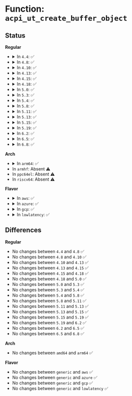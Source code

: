 # Function: <code>acpi_ut_create_buffer_object</code>

## Status
<b>Regular</b>
<ul>
<li>
<details>
<summary>In <code>4.4</code>: ✅</summary>

```c
union acpi_operand_object *acpi_ut_create_buffer_object(acpi_size buffer_size);
```

**Collision:** Unique Global

**Inline:** No

**Transformation:** False

**Instances:**

```
In drivers/acpi/acpica/utobject.c (ffffffff814a9387)
Location: drivers/acpi/acpica/utobject.c:233
Inline: False
Direct callers:
  - drivers/acpi/acpica/exconvrt.c:acpi_ex_convert_to_buffer
  - drivers/acpi/acpica/exconvrt.c:acpi_ex_convert_to_buffer
  - drivers/acpi/acpica/exfield.c:acpi_ex_read_data_from_field
  - drivers/acpi/acpica/exfield.c:acpi_ex_read_data_from_field
  - drivers/acpi/acpica/exfield.c:acpi_ex_write_data_to_field
  - drivers/acpi/acpica/exmisc.c:acpi_ex_concat_template
  - drivers/acpi/acpica/exmisc.c:acpi_ex_do_concatenate
  - drivers/acpi/acpica/exmisc.c:acpi_ex_do_concatenate
  - drivers/acpi/acpica/nsconvert.c:acpi_ns_convert_to_buffer
  - drivers/acpi/acpica/nsconvert.c:acpi_ns_convert_to_buffer
  - drivers/acpi/acpica/nsconvert.c:acpi_ns_convert_to_unicode
  - drivers/acpi/acpica/nsconvert.c:acpi_ns_convert_to_resource
  - drivers/acpi/acpica/nsrepair2.c:acpi_ns_repair_FDE
```
**Symbols:**

```
ffffffff814a9387-ffffffff814a9408: acpi_ut_create_buffer_object (STB_GLOBAL)
```
</details>
</li>
<li>
<details>
<summary>In <code>4.8</code>: ✅</summary>

```c
union acpi_operand_object *acpi_ut_create_buffer_object(acpi_size buffer_size);
```

**Collision:** Unique Global

**Inline:** No

**Transformation:** False

**Instances:**

```
In drivers/acpi/acpica/utobject.c (ffffffff814f8619)
Location: drivers/acpi/acpica/utobject.c:233
Inline: False
Direct callers:
  - drivers/acpi/acpica/exconcat.c:acpi_ex_concat_template
  - drivers/acpi/acpica/exconcat.c:acpi_ex_do_concatenate
  - drivers/acpi/acpica/exconcat.c:acpi_ex_do_concatenate
  - drivers/acpi/acpica/exconvrt.c:acpi_ex_convert_to_buffer
  - drivers/acpi/acpica/exconvrt.c:acpi_ex_convert_to_buffer
  - drivers/acpi/acpica/exfield.c:acpi_ex_write_data_to_field
  - drivers/acpi/acpica/exfield.c:acpi_ex_read_data_from_field
  - drivers/acpi/acpica/exfield.c:acpi_ex_read_data_from_field
  - drivers/acpi/acpica/nsconvert.c:acpi_ns_convert_to_resource
  - drivers/acpi/acpica/nsconvert.c:acpi_ns_convert_to_unicode
  - drivers/acpi/acpica/nsconvert.c:acpi_ns_convert_to_buffer
  - drivers/acpi/acpica/nsconvert.c:acpi_ns_convert_to_buffer
  - drivers/acpi/acpica/nsrepair2.c:acpi_ns_repair_FDE
```
**Symbols:**

```
ffffffff814f8619-ffffffff814f869a: acpi_ut_create_buffer_object (STB_GLOBAL)
```
</details>
</li>
<li>
<details>
<summary>In <code>4.10</code>: ✅</summary>

```c
union acpi_operand_object *acpi_ut_create_buffer_object(acpi_size buffer_size);
```

**Collision:** Unique Global

**Inline:** No

**Transformation:** False

**Instances:**

```
In drivers/acpi/acpica/utobject.c (ffffffff8151b027)
Location: drivers/acpi/acpica/utobject.c:233
Inline: False
Direct callers:
  - drivers/acpi/acpica/exconcat.c:acpi_ex_concat_template
  - drivers/acpi/acpica/exconcat.c:acpi_ex_do_concatenate
  - drivers/acpi/acpica/exconcat.c:acpi_ex_do_concatenate
  - drivers/acpi/acpica/exconvrt.c:acpi_ex_convert_to_buffer
  - drivers/acpi/acpica/exconvrt.c:acpi_ex_convert_to_buffer
  - drivers/acpi/acpica/exfield.c:acpi_ex_write_data_to_field
  - drivers/acpi/acpica/exfield.c:acpi_ex_read_data_from_field
  - drivers/acpi/acpica/exfield.c:acpi_ex_read_data_from_field
  - drivers/acpi/acpica/nsconvert.c:acpi_ns_convert_to_resource
  - drivers/acpi/acpica/nsconvert.c:acpi_ns_convert_to_unicode
  - drivers/acpi/acpica/nsconvert.c:acpi_ns_convert_to_buffer
  - drivers/acpi/acpica/nsconvert.c:acpi_ns_convert_to_buffer
  - drivers/acpi/acpica/nsrepair2.c:acpi_ns_repair_FDE
```
**Symbols:**

```
ffffffff8151b027-ffffffff8151b0a8: acpi_ut_create_buffer_object (STB_GLOBAL)
```
</details>
</li>
<li>
<details>
<summary>In <code>4.13</code>: ✅</summary>

```c
union acpi_operand_object *acpi_ut_create_buffer_object(acpi_size buffer_size);
```

**Collision:** Unique Global

**Inline:** No

**Transformation:** False

**Instances:**

```
In drivers/acpi/acpica/utobject.c (ffffffff8152b842)
Location: drivers/acpi/acpica/utobject.c:233
Inline: False
Direct callers:
  - drivers/acpi/acpica/exconcat.c:acpi_ex_concat_template
  - drivers/acpi/acpica/exconcat.c:acpi_ex_do_concatenate
  - drivers/acpi/acpica/exconcat.c:acpi_ex_do_concatenate
  - drivers/acpi/acpica/exconvrt.c:acpi_ex_convert_to_buffer
  - drivers/acpi/acpica/exconvrt.c:acpi_ex_convert_to_buffer
  - drivers/acpi/acpica/exfield.c:acpi_ex_write_data_to_field
  - drivers/acpi/acpica/exfield.c:acpi_ex_read_data_from_field
  - drivers/acpi/acpica/exfield.c:acpi_ex_read_data_from_field
  - drivers/acpi/acpica/nsconvert.c:acpi_ns_convert_to_resource
  - drivers/acpi/acpica/nsconvert.c:acpi_ns_convert_to_unicode
  - drivers/acpi/acpica/nsconvert.c:acpi_ns_convert_to_buffer
  - drivers/acpi/acpica/nsconvert.c:acpi_ns_convert_to_buffer
  - drivers/acpi/acpica/nsrepair2.c:acpi_ns_repair_FDE
```
**Symbols:**

```
ffffffff8152b842-ffffffff8152b8c3: acpi_ut_create_buffer_object (STB_GLOBAL)
```
</details>
</li>
<li>
<details>
<summary>In <code>4.15</code>: ✅</summary>

```c
union acpi_operand_object *acpi_ut_create_buffer_object(acpi_size buffer_size);
```

**Collision:** Unique Global

**Inline:** No

**Transformation:** False

**Instances:**

```
In drivers/acpi/acpica/utobject.c (ffffffff81585ae6)
Location: drivers/acpi/acpica/utobject.c:233
Inline: False
Direct callers:
  - drivers/acpi/acpica/exconcat.c:acpi_ex_concat_template
  - drivers/acpi/acpica/exconcat.c:acpi_ex_do_concatenate
  - drivers/acpi/acpica/exconcat.c:acpi_ex_do_concatenate
  - drivers/acpi/acpica/exconvrt.c:acpi_ex_convert_to_buffer
  - drivers/acpi/acpica/exconvrt.c:acpi_ex_convert_to_buffer
  - drivers/acpi/acpica/exfield.c:acpi_ex_write_data_to_field
  - drivers/acpi/acpica/exfield.c:acpi_ex_read_data_from_field
  - drivers/acpi/acpica/exfield.c:acpi_ex_read_data_from_field
  - drivers/acpi/acpica/nsconvert.c:acpi_ns_convert_to_resource
  - drivers/acpi/acpica/nsconvert.c:acpi_ns_convert_to_unicode
  - drivers/acpi/acpica/nsconvert.c:acpi_ns_convert_to_buffer
  - drivers/acpi/acpica/nsconvert.c:acpi_ns_convert_to_buffer
  - drivers/acpi/acpica/nsrepair2.c:acpi_ns_repair_FDE
```
**Symbols:**

```
ffffffff81585ae6-ffffffff81585be7: acpi_ut_create_buffer_object (STB_GLOBAL)
```
</details>
</li>
<li>
<details>
<summary>In <code>4.18</code>: ✅</summary>

```c
union acpi_operand_object *acpi_ut_create_buffer_object(acpi_size buffer_size);
```

**Collision:** Unique Global

**Inline:** No

**Transformation:** False

**Instances:**

```
In drivers/acpi/acpica/utobject.c (ffffffff815bcc9c)
Location: drivers/acpi/acpica/utobject.c:201
Inline: False
Direct callers:
  - drivers/acpi/acpica/exconcat.c:acpi_ex_concat_template
  - drivers/acpi/acpica/exconcat.c:acpi_ex_do_concatenate
  - drivers/acpi/acpica/exconcat.c:acpi_ex_do_concatenate
  - drivers/acpi/acpica/exconvrt.c:acpi_ex_convert_to_buffer
  - drivers/acpi/acpica/exconvrt.c:acpi_ex_convert_to_buffer
  - drivers/acpi/acpica/exfield.c:acpi_ex_write_data_to_field
  - drivers/acpi/acpica/exfield.c:acpi_ex_read_data_from_field
  - drivers/acpi/acpica/exfield.c:acpi_ex_read_data_from_field
  - drivers/acpi/acpica/nsconvert.c:acpi_ns_convert_to_resource
  - drivers/acpi/acpica/nsconvert.c:acpi_ns_convert_to_unicode
  - drivers/acpi/acpica/nsconvert.c:acpi_ns_convert_to_buffer
  - drivers/acpi/acpica/nsconvert.c:acpi_ns_convert_to_buffer
  - drivers/acpi/acpica/nsrepair2.c:acpi_ns_repair_FDE
```
**Symbols:**

```
ffffffff815bcc9c-ffffffff815bcd9d: acpi_ut_create_buffer_object (STB_GLOBAL)
```
</details>
</li>
<li>
<details>
<summary>In <code>5.0</code>: ✅</summary>

```c
union acpi_operand_object *acpi_ut_create_buffer_object(acpi_size buffer_size);
```

**Collision:** Unique Global

**Inline:** No

**Transformation:** False

**Instances:**

```
In drivers/acpi/acpica/utobject.c (ffffffff815d60e2)
Location: drivers/acpi/acpica/utobject.c:201
Inline: False
Direct callers:
  - drivers/acpi/acpica/exconcat.c:acpi_ex_concat_template
  - drivers/acpi/acpica/exconcat.c:acpi_ex_do_concatenate
  - drivers/acpi/acpica/exconcat.c:acpi_ex_do_concatenate
  - drivers/acpi/acpica/exconvrt.c:acpi_ex_convert_to_buffer
  - drivers/acpi/acpica/exconvrt.c:acpi_ex_convert_to_buffer
  - drivers/acpi/acpica/exfield.c:acpi_ex_read_data_from_field
  - drivers/acpi/acpica/exserial.c:acpi_ex_write_serial_bus
  - drivers/acpi/acpica/exserial.c:acpi_ex_read_serial_bus
  - drivers/acpi/acpica/nsconvert.c:acpi_ns_convert_to_resource
  - drivers/acpi/acpica/nsconvert.c:acpi_ns_convert_to_unicode
  - drivers/acpi/acpica/nsconvert.c:acpi_ns_convert_to_buffer
  - drivers/acpi/acpica/nsconvert.c:acpi_ns_convert_to_buffer
  - drivers/acpi/acpica/nsrepair2.c:acpi_ns_repair_FDE
```
**Symbols:**

```
ffffffff815d60e2-ffffffff815d61e3: acpi_ut_create_buffer_object (STB_GLOBAL)
```
</details>
</li>
<li>
<details>
<summary>In <code>5.3</code>: ✅</summary>

```c
union acpi_operand_object *acpi_ut_create_buffer_object(acpi_size buffer_size);
```

**Collision:** Unique Global

**Inline:** No

**Transformation:** False

**Instances:**

```
In drivers/acpi/acpica/utobject.c (ffffffff81607a8d)
Location: drivers/acpi/acpica/utobject.c:201
Inline: False
Direct callers:
  - drivers/acpi/acpica/exconcat.c:acpi_ex_concat_template
  - drivers/acpi/acpica/exconcat.c:acpi_ex_do_concatenate
  - drivers/acpi/acpica/exconcat.c:acpi_ex_do_concatenate
  - drivers/acpi/acpica/exconvrt.c:acpi_ex_convert_to_buffer
  - drivers/acpi/acpica/exconvrt.c:acpi_ex_convert_to_buffer
  - drivers/acpi/acpica/exfield.c:acpi_ex_read_data_from_field
  - drivers/acpi/acpica/exserial.c:acpi_ex_write_serial_bus
  - drivers/acpi/acpica/exserial.c:acpi_ex_read_serial_bus
  - drivers/acpi/acpica/nsconvert.c:acpi_ns_convert_to_resource
  - drivers/acpi/acpica/nsconvert.c:acpi_ns_convert_to_unicode
  - drivers/acpi/acpica/nsconvert.c:acpi_ns_convert_to_buffer
  - drivers/acpi/acpica/nsconvert.c:acpi_ns_convert_to_buffer
  - drivers/acpi/acpica/nsrepair2.c:acpi_ns_repair_FDE
```
**Symbols:**

```
ffffffff81607a8d-ffffffff81607b92: acpi_ut_create_buffer_object (STB_GLOBAL)
```
</details>
</li>
<li>
<details>
<summary>In <code>5.4</code>: ✅</summary>

```c
union acpi_operand_object *acpi_ut_create_buffer_object(acpi_size buffer_size);
```

**Collision:** Unique Global

**Inline:** No

**Transformation:** False

**Instances:**

```
In drivers/acpi/acpica/utobject.c (ffffffff81628f28)
Location: drivers/acpi/acpica/utobject.c:201
Inline: False
Direct callers:
  - drivers/acpi/acpica/exconcat.c:acpi_ex_concat_template
  - drivers/acpi/acpica/exconcat.c:acpi_ex_do_concatenate
  - drivers/acpi/acpica/exconcat.c:acpi_ex_do_concatenate
  - drivers/acpi/acpica/exconvrt.c:acpi_ex_convert_to_buffer
  - drivers/acpi/acpica/exconvrt.c:acpi_ex_convert_to_buffer
  - drivers/acpi/acpica/exfield.c:acpi_ex_read_data_from_field
  - drivers/acpi/acpica/exserial.c:acpi_ex_write_serial_bus
  - drivers/acpi/acpica/exserial.c:acpi_ex_read_serial_bus
  - drivers/acpi/acpica/nsconvert.c:acpi_ns_convert_to_resource
  - drivers/acpi/acpica/nsconvert.c:acpi_ns_convert_to_unicode
  - drivers/acpi/acpica/nsconvert.c:acpi_ns_convert_to_buffer
  - drivers/acpi/acpica/nsconvert.c:acpi_ns_convert_to_buffer
  - drivers/acpi/acpica/nsrepair2.c:acpi_ns_repair_FDE
```
**Symbols:**

```
ffffffff81628f28-ffffffff8162902d: acpi_ut_create_buffer_object (STB_GLOBAL)
```
</details>
</li>
<li>
<details>
<summary>In <code>5.8</code>: ✅</summary>

```c
union acpi_operand_object *acpi_ut_create_buffer_object(acpi_size buffer_size);
```

**Collision:** Unique Global

**Inline:** No

**Transformation:** False

**Instances:**

```
In drivers/acpi/acpica/utobject.c (ffffffff816d57d1)
Location: drivers/acpi/acpica/utobject.c:201
Inline: False
Direct callers:
  - drivers/acpi/acpica/exconcat.c:acpi_ex_concat_template
  - drivers/acpi/acpica/exconcat.c:acpi_ex_do_concatenate
  - drivers/acpi/acpica/exconcat.c:acpi_ex_do_concatenate
  - drivers/acpi/acpica/exconvrt.c:acpi_ex_convert_to_buffer
  - drivers/acpi/acpica/exconvrt.c:acpi_ex_convert_to_buffer
  - drivers/acpi/acpica/exfield.c:acpi_ex_read_data_from_field
  - drivers/acpi/acpica/exserial.c:acpi_ex_write_serial_bus
  - drivers/acpi/acpica/exserial.c:acpi_ex_read_serial_bus
  - drivers/acpi/acpica/nsconvert.c:acpi_ns_convert_to_resource
  - drivers/acpi/acpica/nsconvert.c:acpi_ns_convert_to_unicode
  - drivers/acpi/acpica/nsconvert.c:acpi_ns_convert_to_buffer
  - drivers/acpi/acpica/nsconvert.c:acpi_ns_convert_to_buffer
  - drivers/acpi/acpica/nsrepair2.c:acpi_ns_repair_FDE
```
**Symbols:**

```
ffffffff816d57d1-ffffffff816d58d6: acpi_ut_create_buffer_object (STB_GLOBAL)
```
</details>
</li>
<li>
<details>
<summary>In <code>5.11</code>: ✅</summary>

```c
union acpi_operand_object *acpi_ut_create_buffer_object(acpi_size buffer_size);
```

**Collision:** Unique Global

**Inline:** No

**Transformation:** False

**Instances:**

```
In drivers/acpi/acpica/utobject.c (ffffffff816f378d)
Location: drivers/acpi/acpica/utobject.c:201
Inline: False
Direct callers:
  - drivers/acpi/acpica/exconcat.c:acpi_ex_concat_template
  - drivers/acpi/acpica/exconcat.c:acpi_ex_do_concatenate
  - drivers/acpi/acpica/exconcat.c:acpi_ex_do_concatenate
  - drivers/acpi/acpica/exconvrt.c:acpi_ex_convert_to_buffer
  - drivers/acpi/acpica/exconvrt.c:acpi_ex_convert_to_buffer
  - drivers/acpi/acpica/exfield.c:acpi_ex_read_data_from_field
  - drivers/acpi/acpica/exserial.c:acpi_ex_write_serial_bus
  - drivers/acpi/acpica/exserial.c:acpi_ex_read_serial_bus
  - drivers/acpi/acpica/nsconvert.c:acpi_ns_convert_to_resource
  - drivers/acpi/acpica/nsconvert.c:acpi_ns_convert_to_unicode
  - drivers/acpi/acpica/nsconvert.c:acpi_ns_convert_to_buffer
  - drivers/acpi/acpica/nsconvert.c:acpi_ns_convert_to_buffer
  - drivers/acpi/acpica/nsrepair2.c:acpi_ns_repair_FDE
```
**Symbols:**

```
ffffffff816f378d-ffffffff816f3892: acpi_ut_create_buffer_object (STB_GLOBAL)
```
</details>
</li>
<li>
<details>
<summary>In <code>5.13</code>: ✅</summary>

```c
union acpi_operand_object *acpi_ut_create_buffer_object(acpi_size buffer_size);
```

**Collision:** Unique Global

**Inline:** No

**Transformation:** False

**Instances:**

```
In drivers/acpi/acpica/utobject.c (ffffffff816d5549)
Location: drivers/acpi/acpica/utobject.c:201
Inline: False
Direct callers:
  - drivers/acpi/acpica/exconcat.c:acpi_ex_concat_template
  - drivers/acpi/acpica/exconcat.c:acpi_ex_do_concatenate
  - drivers/acpi/acpica/exconcat.c:acpi_ex_do_concatenate
  - drivers/acpi/acpica/exconvrt.c:acpi_ex_convert_to_buffer
  - drivers/acpi/acpica/exconvrt.c:acpi_ex_convert_to_buffer
  - drivers/acpi/acpica/exfield.c:acpi_ex_read_data_from_field
  - drivers/acpi/acpica/exserial.c:acpi_ex_write_serial_bus
  - drivers/acpi/acpica/exserial.c:acpi_ex_read_serial_bus
  - drivers/acpi/acpica/nsconvert.c:acpi_ns_convert_to_resource
  - drivers/acpi/acpica/nsconvert.c:acpi_ns_convert_to_unicode
  - drivers/acpi/acpica/nsconvert.c:acpi_ns_convert_to_buffer
  - drivers/acpi/acpica/nsconvert.c:acpi_ns_convert_to_buffer
  - drivers/acpi/acpica/nsrepair2.c:acpi_ns_repair_FDE
```
**Symbols:**

```
ffffffff816d5549-ffffffff816d5652: acpi_ut_create_buffer_object (STB_GLOBAL)
```
</details>
</li>
<li>
<details>
<summary>In <code>5.15</code>: ✅</summary>

```c
union acpi_operand_object *acpi_ut_create_buffer_object(acpi_size buffer_size);
```

**Collision:** Unique Global

**Inline:** No

**Transformation:** False

**Instances:**

```
In drivers/acpi/acpica/utobject.c (ffffffff8174cf70)
Location: drivers/acpi/acpica/utobject.c:201
Inline: False
Direct callers:
  - drivers/acpi/acpica/exconcat.c:acpi_ex_concat_template
  - drivers/acpi/acpica/exconcat.c:acpi_ex_do_concatenate
  - drivers/acpi/acpica/exconcat.c:acpi_ex_do_concatenate
  - drivers/acpi/acpica/exconvrt.c:acpi_ex_convert_to_buffer
  - drivers/acpi/acpica/exconvrt.c:acpi_ex_convert_to_buffer
  - drivers/acpi/acpica/exfield.c:acpi_ex_read_data_from_field
  - drivers/acpi/acpica/exserial.c:acpi_ex_write_serial_bus
  - drivers/acpi/acpica/exserial.c:acpi_ex_read_serial_bus
  - drivers/acpi/acpica/nsconvert.c:acpi_ns_convert_to_resource
  - drivers/acpi/acpica/nsconvert.c:acpi_ns_convert_to_unicode
  - drivers/acpi/acpica/nsconvert.c:acpi_ns_convert_to_buffer
  - drivers/acpi/acpica/nsconvert.c:acpi_ns_convert_to_buffer
  - drivers/acpi/acpica/nsrepair2.c:acpi_ns_repair_FDE
```
**Symbols:**

```
ffffffff8174cf70-ffffffff8174d079: acpi_ut_create_buffer_object (STB_GLOBAL)
```
</details>
</li>
<li>
<details>
<summary>In <code>5.19</code>: ✅</summary>

```c
union acpi_operand_object *acpi_ut_create_buffer_object(acpi_size buffer_size);
```

**Collision:** Unique Global

**Inline:** No

**Transformation:** False

**Instances:**

```
In drivers/acpi/acpica/utobject.c (ffffffff8187f6c8)
Location: drivers/acpi/acpica/utobject.c:201
Inline: False
Direct callers:
  - drivers/acpi/acpica/exconcat.c:acpi_ex_concat_template
  - drivers/acpi/acpica/exconcat.c:acpi_ex_do_concatenate
  - drivers/acpi/acpica/exconcat.c:acpi_ex_do_concatenate
  - drivers/acpi/acpica/exconvrt.c:acpi_ex_convert_to_buffer
  - drivers/acpi/acpica/exconvrt.c:acpi_ex_convert_to_buffer
  - drivers/acpi/acpica/exfield.c:acpi_ex_read_data_from_field
  - drivers/acpi/acpica/exserial.c:acpi_ex_write_serial_bus
  - drivers/acpi/acpica/exserial.c:acpi_ex_read_serial_bus
  - drivers/acpi/acpica/nsconvert.c:acpi_ns_convert_to_resource
  - drivers/acpi/acpica/nsconvert.c:acpi_ns_convert_to_unicode
  - drivers/acpi/acpica/nsconvert.c:acpi_ns_convert_to_buffer
  - drivers/acpi/acpica/nsconvert.c:acpi_ns_convert_to_buffer
  - drivers/acpi/acpica/nsrepair.c:acpi_ns_repair_null_element
  - drivers/acpi/acpica/nsrepair2.c:acpi_ns_repair_FDE
```
**Symbols:**

```
ffffffff8187f6c8-ffffffff8187f7d9: acpi_ut_create_buffer_object (STB_GLOBAL)
```
</details>
</li>
<li>
<details>
<summary>In <code>6.2</code>: ✅</summary>

```c
union acpi_operand_object *acpi_ut_create_buffer_object(acpi_size buffer_size);
```

**Collision:** Unique Global

**Inline:** No

**Transformation:** False

**Instances:**

```
In drivers/acpi/acpica/utobject.c (ffffffff819c3670)
Location: drivers/acpi/acpica/utobject.c:201
Inline: False
Direct callers:
  - drivers/acpi/acpica/exconcat.c:acpi_ex_concat_template
  - drivers/acpi/acpica/exconcat.c:acpi_ex_do_concatenate
  - drivers/acpi/acpica/exconcat.c:acpi_ex_do_concatenate
  - drivers/acpi/acpica/exconvrt.c:acpi_ex_convert_to_buffer
  - drivers/acpi/acpica/exconvrt.c:acpi_ex_convert_to_buffer
  - drivers/acpi/acpica/exfield.c:acpi_ex_read_data_from_field
  - drivers/acpi/acpica/exserial.c:acpi_ex_write_serial_bus
  - drivers/acpi/acpica/exserial.c:acpi_ex_read_serial_bus
  - drivers/acpi/acpica/nsconvert.c:acpi_ns_convert_to_resource
  - drivers/acpi/acpica/nsconvert.c:acpi_ns_convert_to_unicode
  - drivers/acpi/acpica/nsconvert.c:acpi_ns_convert_to_buffer
  - drivers/acpi/acpica/nsconvert.c:acpi_ns_convert_to_buffer
  - drivers/acpi/acpica/nsconvert.c:acpi_ns_convert_to_buffer
  - drivers/acpi/acpica/nsrepair.c:acpi_ns_repair_null_element
  - drivers/acpi/acpica/nsrepair2.c:acpi_ns_repair_FDE
```
**Symbols:**

```
ffffffff819c3670-ffffffff819c37af: acpi_ut_create_buffer_object (STB_GLOBAL)
```
</details>
</li>
<li>
<details>
<summary>In <code>6.5</code>: ✅</summary>

```c
union acpi_operand_object *acpi_ut_create_buffer_object(acpi_size buffer_size);
```

**Collision:** Unique Global

**Inline:** No

**Transformation:** False

**Instances:**

```
In drivers/acpi/acpica/utobject.c (ffffffff81a0aa20)
Location: drivers/acpi/acpica/utobject.c:201
Inline: False
Direct callers:
  - drivers/acpi/acpica/exconcat.c:acpi_ex_concat_template
  - drivers/acpi/acpica/exconcat.c:acpi_ex_do_concatenate
  - drivers/acpi/acpica/exconcat.c:acpi_ex_do_concatenate
  - drivers/acpi/acpica/exconvrt.c:acpi_ex_convert_to_buffer
  - drivers/acpi/acpica/exconvrt.c:acpi_ex_convert_to_buffer
  - drivers/acpi/acpica/exfield.c:acpi_ex_read_data_from_field
  - drivers/acpi/acpica/exserial.c:acpi_ex_write_serial_bus
  - drivers/acpi/acpica/exserial.c:acpi_ex_read_serial_bus
  - drivers/acpi/acpica/nsconvert.c:acpi_ns_convert_to_resource
  - drivers/acpi/acpica/nsconvert.c:acpi_ns_convert_to_unicode
  - drivers/acpi/acpica/nsconvert.c:acpi_ns_convert_to_buffer
  - drivers/acpi/acpica/nsconvert.c:acpi_ns_convert_to_buffer
  - drivers/acpi/acpica/nsconvert.c:acpi_ns_convert_to_buffer
  - drivers/acpi/acpica/nsrepair.c:acpi_ns_repair_null_element
  - drivers/acpi/acpica/nsrepair2.c:acpi_ns_repair_FDE
```
**Symbols:**

```
ffffffff81a0aa20-ffffffff81a0ab5f: acpi_ut_create_buffer_object (STB_GLOBAL)
```
</details>
</li>
<li>
<details>
<summary>In <code>6.8</code>: ✅</summary>

```c
union acpi_operand_object *acpi_ut_create_buffer_object(acpi_size buffer_size);
```

**Collision:** Unique Global

**Inline:** No

**Transformation:** False

**Instances:**

```
In drivers/acpi/acpica/utobject.c (ffffffff81a559c0)
Location: drivers/acpi/acpica/utobject.c:201
Inline: False
Direct callers:
  - drivers/acpi/acpica/exconcat.c:acpi_ex_concat_template
  - drivers/acpi/acpica/exconcat.c:acpi_ex_do_concatenate
  - drivers/acpi/acpica/exconcat.c:acpi_ex_do_concatenate
  - drivers/acpi/acpica/exconvrt.c:acpi_ex_convert_to_buffer
  - drivers/acpi/acpica/exconvrt.c:acpi_ex_convert_to_buffer
  - drivers/acpi/acpica/exfield.c:acpi_ex_read_data_from_field
  - drivers/acpi/acpica/exserial.c:acpi_ex_write_serial_bus
  - drivers/acpi/acpica/exserial.c:acpi_ex_read_serial_bus
  - drivers/acpi/acpica/nsconvert.c:acpi_ns_convert_to_resource
  - drivers/acpi/acpica/nsconvert.c:acpi_ns_convert_to_unicode
  - drivers/acpi/acpica/nsconvert.c:acpi_ns_convert_to_buffer
  - drivers/acpi/acpica/nsconvert.c:acpi_ns_convert_to_buffer
  - drivers/acpi/acpica/nsconvert.c:acpi_ns_convert_to_buffer
  - drivers/acpi/acpica/nsrepair.c:acpi_ns_repair_null_element
  - drivers/acpi/acpica/nsrepair2.c:acpi_ns_repair_FDE
```
**Symbols:**

```
ffffffff81a559c0-ffffffff81a55aff: acpi_ut_create_buffer_object (STB_GLOBAL)
```
</details>
</li>
</ul>
<b>Arch</b>
<ul>
<li>
<details>
<summary>In <code>arm64</code>: ✅</summary>

```c
union acpi_operand_object *acpi_ut_create_buffer_object(acpi_size buffer_size);
```

**Collision:** Unique Global

**Inline:** No

**Transformation:** False

**Instances:**

```
In drivers/acpi/acpica/utobject.c (ffff80001079d804)
Location: drivers/acpi/acpica/utobject.c:201
Inline: False
Direct callers:
  - drivers/acpi/acpica/exconcat.c:acpi_ex_concat_template
  - drivers/acpi/acpica/exconcat.c:acpi_ex_do_concatenate
  - drivers/acpi/acpica/exconcat.c:acpi_ex_do_concatenate
  - drivers/acpi/acpica/exconvrt.c:acpi_ex_convert_to_buffer
  - drivers/acpi/acpica/exconvrt.c:acpi_ex_convert_to_buffer
  - drivers/acpi/acpica/exfield.c:acpi_ex_read_data_from_field
  - drivers/acpi/acpica/exserial.c:acpi_ex_write_serial_bus
  - drivers/acpi/acpica/exserial.c:acpi_ex_read_serial_bus
  - drivers/acpi/acpica/nsconvert.c:acpi_ns_convert_to_resource
  - drivers/acpi/acpica/nsconvert.c:acpi_ns_convert_to_unicode
  - drivers/acpi/acpica/nsconvert.c:acpi_ns_convert_to_buffer
  - drivers/acpi/acpica/nsconvert.c:acpi_ns_convert_to_buffer
  - drivers/acpi/acpica/nsrepair2.c:acpi_ns_repair_FDE
```
**Symbols:**

```
ffff80001079d804-ffff80001079d8a8: acpi_ut_create_buffer_object (STB_GLOBAL)
```
</details>
</li>
<li>
In <code>armhf</code>: Absent ⚠️
</li>
<li>
In <code>ppc64el</code>: Absent ⚠️
</li>
<li>
In <code>riscv64</code>: Absent ⚠️
</li>
</ul>
<b>Flavor</b>
<ul>
<li>
<details>
<summary>In <code>aws</code>: ✅</summary>

```c
union acpi_operand_object *acpi_ut_create_buffer_object(acpi_size buffer_size);
```

**Collision:** Unique Global

**Inline:** No

**Transformation:** False

**Instances:**

```
In drivers/acpi/acpica/utobject.c (ffffffff81600627)
Location: drivers/acpi/acpica/utobject.c:201
Inline: False
Direct callers:
  - drivers/acpi/acpica/exconcat.c:acpi_ex_concat_template
  - drivers/acpi/acpica/exconcat.c:acpi_ex_do_concatenate
  - drivers/acpi/acpica/exconcat.c:acpi_ex_do_concatenate
  - drivers/acpi/acpica/exconvrt.c:acpi_ex_convert_to_buffer
  - drivers/acpi/acpica/exconvrt.c:acpi_ex_convert_to_buffer
  - drivers/acpi/acpica/exfield.c:acpi_ex_read_data_from_field
  - drivers/acpi/acpica/exserial.c:acpi_ex_write_serial_bus
  - drivers/acpi/acpica/exserial.c:acpi_ex_read_serial_bus
  - drivers/acpi/acpica/nsconvert.c:acpi_ns_convert_to_resource
  - drivers/acpi/acpica/nsconvert.c:acpi_ns_convert_to_unicode
  - drivers/acpi/acpica/nsconvert.c:acpi_ns_convert_to_buffer
  - drivers/acpi/acpica/nsconvert.c:acpi_ns_convert_to_buffer
  - drivers/acpi/acpica/nsrepair2.c:acpi_ns_repair_FDE
```
**Symbols:**

```
ffffffff81600627-ffffffff816006ac: acpi_ut_create_buffer_object (STB_GLOBAL)
```
</details>
</li>
<li>
<details>
<summary>In <code>azure</code>: ✅</summary>

```c
union acpi_operand_object *acpi_ut_create_buffer_object(acpi_size buffer_size);
```

**Collision:** Unique Global

**Inline:** No

**Transformation:** False

**Instances:**

```
In drivers/acpi/acpica/utobject.c (ffffffff815ebaec)
Location: drivers/acpi/acpica/utobject.c:201
Inline: False
Direct callers:
  - drivers/acpi/acpica/exconcat.c:acpi_ex_concat_template
  - drivers/acpi/acpica/exconcat.c:acpi_ex_do_concatenate
  - drivers/acpi/acpica/exconcat.c:acpi_ex_do_concatenate
  - drivers/acpi/acpica/exconvrt.c:acpi_ex_convert_to_buffer
  - drivers/acpi/acpica/exconvrt.c:acpi_ex_convert_to_buffer
  - drivers/acpi/acpica/exfield.c:acpi_ex_read_data_from_field
  - drivers/acpi/acpica/exserial.c:acpi_ex_write_serial_bus
  - drivers/acpi/acpica/exserial.c:acpi_ex_read_serial_bus
  - drivers/acpi/acpica/nsconvert.c:acpi_ns_convert_to_resource
  - drivers/acpi/acpica/nsconvert.c:acpi_ns_convert_to_unicode
  - drivers/acpi/acpica/nsconvert.c:acpi_ns_convert_to_buffer
  - drivers/acpi/acpica/nsconvert.c:acpi_ns_convert_to_buffer
  - drivers/acpi/acpica/nsrepair2.c:acpi_ns_repair_FDE
```
**Symbols:**

```
ffffffff815ebaec-ffffffff815ebb71: acpi_ut_create_buffer_object (STB_GLOBAL)
```
</details>
</li>
<li>
<details>
<summary>In <code>gcp</code>: ✅</summary>

```c
union acpi_operand_object *acpi_ut_create_buffer_object(acpi_size buffer_size);
```

**Collision:** Unique Global

**Inline:** No

**Transformation:** False

**Instances:**

```
In drivers/acpi/acpica/utobject.c (ffffffff8161d208)
Location: drivers/acpi/acpica/utobject.c:201
Inline: False
Direct callers:
  - drivers/acpi/acpica/exconcat.c:acpi_ex_concat_template
  - drivers/acpi/acpica/exconcat.c:acpi_ex_do_concatenate
  - drivers/acpi/acpica/exconcat.c:acpi_ex_do_concatenate
  - drivers/acpi/acpica/exconvrt.c:acpi_ex_convert_to_buffer
  - drivers/acpi/acpica/exconvrt.c:acpi_ex_convert_to_buffer
  - drivers/acpi/acpica/exfield.c:acpi_ex_read_data_from_field
  - drivers/acpi/acpica/exserial.c:acpi_ex_write_serial_bus
  - drivers/acpi/acpica/exserial.c:acpi_ex_read_serial_bus
  - drivers/acpi/acpica/nsconvert.c:acpi_ns_convert_to_resource
  - drivers/acpi/acpica/nsconvert.c:acpi_ns_convert_to_unicode
  - drivers/acpi/acpica/nsconvert.c:acpi_ns_convert_to_buffer
  - drivers/acpi/acpica/nsconvert.c:acpi_ns_convert_to_buffer
  - drivers/acpi/acpica/nsrepair2.c:acpi_ns_repair_FDE
```
**Symbols:**

```
ffffffff8161d208-ffffffff8161d30d: acpi_ut_create_buffer_object (STB_GLOBAL)
```
</details>
</li>
<li>
<details>
<summary>In <code>lowlatency</code>: ✅</summary>

```c
union acpi_operand_object *acpi_ut_create_buffer_object(acpi_size buffer_size);
```

**Collision:** Unique Global

**Inline:** No

**Transformation:** False

**Instances:**

```
In drivers/acpi/acpica/utobject.c (ffffffff816370b8)
Location: drivers/acpi/acpica/utobject.c:201
Inline: False
Direct callers:
  - drivers/acpi/acpica/exconcat.c:acpi_ex_concat_template
  - drivers/acpi/acpica/exconcat.c:acpi_ex_do_concatenate
  - drivers/acpi/acpica/exconcat.c:acpi_ex_do_concatenate
  - drivers/acpi/acpica/exconvrt.c:acpi_ex_convert_to_buffer
  - drivers/acpi/acpica/exconvrt.c:acpi_ex_convert_to_buffer
  - drivers/acpi/acpica/exfield.c:acpi_ex_read_data_from_field
  - drivers/acpi/acpica/exserial.c:acpi_ex_write_serial_bus
  - drivers/acpi/acpica/exserial.c:acpi_ex_read_serial_bus
  - drivers/acpi/acpica/nsconvert.c:acpi_ns_convert_to_resource
  - drivers/acpi/acpica/nsconvert.c:acpi_ns_convert_to_unicode
  - drivers/acpi/acpica/nsconvert.c:acpi_ns_convert_to_buffer
  - drivers/acpi/acpica/nsconvert.c:acpi_ns_convert_to_buffer
  - drivers/acpi/acpica/nsrepair2.c:acpi_ns_repair_FDE
```
**Symbols:**

```
ffffffff816370b8-ffffffff816371bd: acpi_ut_create_buffer_object (STB_GLOBAL)
```
</details>
</li>
</ul>

## Differences
<b>Regular</b>
<ul>
<li>
No changes between <code>4.4</code> and <code>4.8</code> ✅
</li>
<li>
No changes between <code>4.8</code> and <code>4.10</code> ✅
</li>
<li>
No changes between <code>4.10</code> and <code>4.13</code> ✅
</li>
<li>
No changes between <code>4.13</code> and <code>4.15</code> ✅
</li>
<li>
No changes between <code>4.15</code> and <code>4.18</code> ✅
</li>
<li>
No changes between <code>4.18</code> and <code>5.0</code> ✅
</li>
<li>
No changes between <code>5.0</code> and <code>5.3</code> ✅
</li>
<li>
No changes between <code>5.3</code> and <code>5.4</code> ✅
</li>
<li>
No changes between <code>5.4</code> and <code>5.8</code> ✅
</li>
<li>
No changes between <code>5.8</code> and <code>5.11</code> ✅
</li>
<li>
No changes between <code>5.11</code> and <code>5.13</code> ✅
</li>
<li>
No changes between <code>5.13</code> and <code>5.15</code> ✅
</li>
<li>
No changes between <code>5.15</code> and <code>5.19</code> ✅
</li>
<li>
No changes between <code>5.19</code> and <code>6.2</code> ✅
</li>
<li>
No changes between <code>6.2</code> and <code>6.5</code> ✅
</li>
<li>
No changes between <code>6.5</code> and <code>6.8</code> ✅
</li>
</ul>
<b>Arch</b>
<ul>
<li>
No changes between <code>amd64</code> and <code>arm64</code> ✅
</li>
</ul>
<b>Flavor</b>
<ul>
<li>
No changes between <code>generic</code> and <code>aws</code> ✅
</li>
<li>
No changes between <code>generic</code> and <code>azure</code> ✅
</li>
<li>
No changes between <code>generic</code> and <code>gcp</code> ✅
</li>
<li>
No changes between <code>generic</code> and <code>lowlatency</code> ✅
</li>
</ul>
